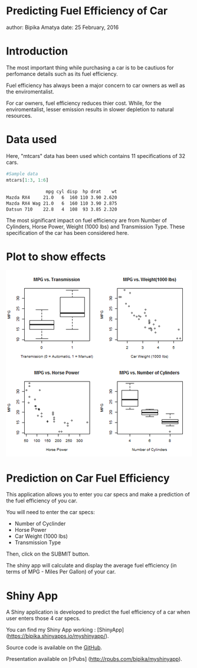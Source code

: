 Predicting Fuel Efficiency of Car
========================================================
author: Bipika Amatya
date: 25 February, 2016

Introduction
========================================================
The most important thing while purchasing a car is to be cautiuos for perfomance details such as its fuel efficiency.

Fuel efficiency has always been a major concern to car owners as well as the enviromentalist. 

For car owners, fuel efficiency reduces thier cost. While, for the enviromentalist, lesser emission results in slower depletion to natural resources. 

Data used
========================================================
Here, "mtcars" data has been used which contains 11 specifications of 32 cars.

```r
#Sample data
mtcars[1:3, 1:6]
```

```
               mpg cyl disp  hp drat    wt
Mazda RX4     21.0   6  160 110 3.90 2.620
Mazda RX4 Wag 21.0   6  160 110 3.90 2.875
Datsun 710    22.8   4  108  93 3.85 2.320
```
The most significant impact on fuel efficiency are from Number of Cylinders, Horse Power, Weight (1000 lbs) and Transmission Type. These specification of the car has been considered here.

Plot to show effects
========================================================

![plot of chunk unnamed-chunk-2](car_efficiency-figure/unnamed-chunk-2-1.png)

Prediction on Car Fuel Efficiency
========================================================
This application allows you to enter you car specs and make a prediction of the fuel efficiency of you car.


You will need to enter the car specs:
- Number of Cyclinder
- Horse Power
- Car Weight (1000 lbs)
- Transmission Type

Then, click on the SUBMIT button.

The shiny app will calculate and display the average fuel efficiency (in terms of MPG - Miles Per Gallon) of your car.


Shiny App
========================================================
A Shiny application is developed to predict the fuel efficiency of a car when user enters those 4 car specs.

You can find my Shiny App working : [ShinyApp] (https://bipika.shinyapps.io/myshinyapp/).

Source code is available on the [GitHub](https://github.com/bipika/Developing-Data-Product-Project).

Presentation available on [rPubs] (http://rpubs.com/bipika/myshinyapp).
